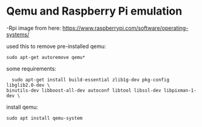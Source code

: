 # Qemu and Raspberry Pi emulation

-Rpi image from here: https://www.raspberrypi.com/software/operating-systems/

used this to remove pre-installed qemu:
 ~~~
 sudo apt-get autoremove qemu*
 ~~~

some requirements:
~~~
  sudo apt-get install build-essential zlib1g-dev pkg-config libglib2.0-dev \
binutils-dev libboost-all-dev autoconf libtool libssl-dev libpixman-1-dev \
~~~
install qemu:
  ~~~
sudo apt install qemu-system
~~~


  
